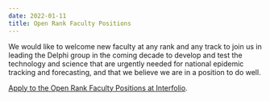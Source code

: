 ```yaml
---
date: 2022-01-11
title: Open Rank Faculty Positions
---
```


We would like to welcome new faculty at any rank and any track to join us in leading the Delphi group in the coming decade to develop and test the technology and science that are urgently needed for national epidemic tracking and forecasting, and that we believe we are in a position to do well.

[Apply to the Open Rank Faculty Positions at Interfolio](https://apply.interfolio.com/101207).
